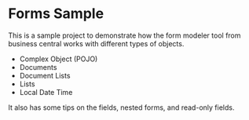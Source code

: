 Forms Sample 
==========

This is a sample project to demonstrate how the form modeler tool from business central works with different types of objects. 
- Complex Object (POJO)
- Documents
- Document Lists
- Lists
- Local Date Time

It also has some tips on the fields, nested forms, and read-only fields.
